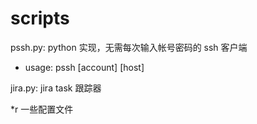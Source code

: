 # scripts

pssh.py: python 实现，无需每次输入帐号密码的 ssh 客户端

* usage: pssh [account] [host]

jira.py: jira task 跟踪器

*r 一些配置文件
